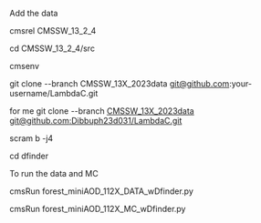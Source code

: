 Add the data

cmsrel CMSSW_13_2_4

cd CMSSW_13_2_4/src

cmsenv

git clone --branch CMSSW_13X_2023data git@github.com:your-username/LambdaC.git

for me git clone --branch [CMSSW_13X_2023data git@github.com:Dibbuph23d031/LambdaC.git](https://github.com/Dibbuph23d031/Ruis_Lc.git)

scram b -j4

cd dfinder

To run the data and MC

cmsRun forest_miniAOD_112X_DATA_wDfinder.py 

cmsRun forest_miniAOD_112X_MC_wDfinder.py 

